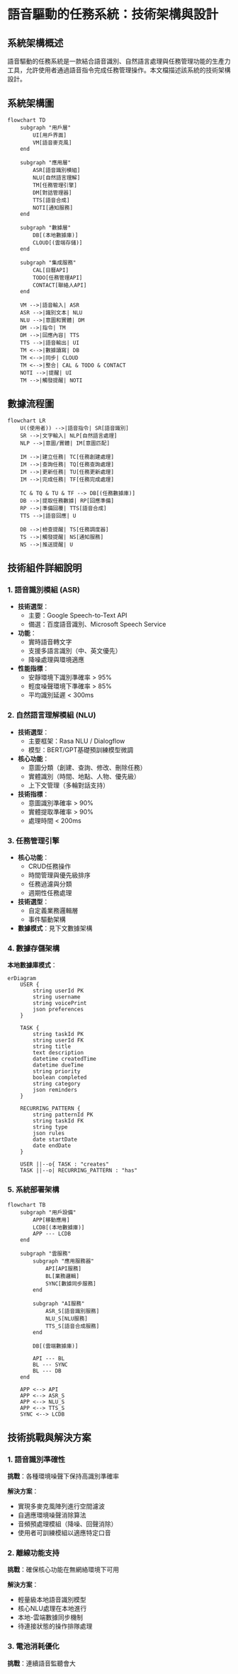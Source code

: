 # 語音驅動的任務系統：技術架構與設計

## 系統架構概述

語音驅動的任務系統是一款結合語音識別、自然語言處理與任務管理功能的生產力工具，允許使用者通過語音指令完成任務管理操作。本文檔描述該系統的技術架構設計。

## 系統架構圖

```mermaid
flowchart TD
    subgraph "用戶層"
        UI[用戶界面]
        VM[語音麥克風]
    end
    
    subgraph "應用層"
        ASR[語音識別模組]
        NLU[自然語言理解]
        TM[任務管理引擎]
        DM[對話管理器]
        TTS[語音合成]
        NOTI[通知服務]
    end
    
    subgraph "數據層"
        DB[(本地數據庫)]
        CLOUD[(雲端存儲)]
    end
    
    subgraph "集成服務"
        CAL[日曆API]
        TODO[任務管理API]
        CONTACT[聯絡人API]
    end
    
    VM -->|語音輸入| ASR
    ASR -->|識別文本| NLU
    NLU -->|意圖和實體| DM
    DM -->|指令| TM
    DM -->|回應內容| TTS
    TTS -->|語音輸出| UI
    TM <-->|數據讀寫| DB
    TM <-->|同步| CLOUD
    TM <-->|整合| CAL & TODO & CONTACT
    NOTI -->|提醒| UI
    TM -->|觸發提醒| NOTI
```

## 數據流程圖

```mermaid
flowchart LR
    U((使用者)) -->|語音指令| SR[語音識別]
    SR -->|文字輸入| NLP[自然語言處理]
    NLP -->|意圖/實體| IM[意圖匹配]
    
    IM -->|建立任務| TC[任務創建處理]
    IM -->|查詢任務| TQ[任務查詢處理]
    IM -->|更新任務| TU[任務更新處理]
    IM -->|完成任務| TF[任務完成處理]
    
    TC & TQ & TU & TF --> DB[(任務數據庫)]
    DB -->|提取任務數據| RP[回應準備]
    RP -->|準備回覆| TTS[語音合成]
    TTS -->|語音回應| U
    
    DB -->|檢查提醒| TS[任務調度器]
    TS -->|觸發提醒| NS[通知服務]
    NS -->|推送提醒| U
```

## 技術組件詳細說明

### 1. 語音識別模組 (ASR)

- **技術選型**：
  - 主要：Google Speech-to-Text API
  - 備選：百度語音識別、Microsoft Speech Service
- **功能**：
  - 實時語音轉文字
  - 支援多語言識別（中、英文優先）
  - 降噪處理與環境適應
- **性能指標**：
  - 安靜環境下識別準確率 > 95%
  - 輕度噪聲環境下準確率 > 85%
  - 平均識別延遲 < 300ms

### 2. 自然語言理解模組 (NLU)

- **技術選型**：
  - 主要框架：Rasa NLU / Dialogflow
  - 模型：BERT/GPT基礎預訓練模型微調
- **核心功能**：
  - 意圖分類（創建、查詢、修改、刪除任務）
  - 實體識別（時間、地點、人物、優先級）
  - 上下文管理（多輪對話支持）
- **技術指標**：
  - 意圖識別準確率 > 90%
  - 實體提取準確率 > 90%
  - 處理時間 < 200ms

### 3. 任務管理引擎

- **核心功能**：
  - CRUD任務操作
  - 時間管理與優先級排序
  - 任務過濾與分類
  - 週期性任務處理
- **技術選型**：
  - 自定義業務邏輯層
  - 事件驅動架構
- **數據模式**：見下文數據架構

### 4. 數據存儲架構

**本地數據庫模式**：

```mermaid
erDiagram
    USER {
        string userId PK
        string username
        string voicePrint
        json preferences
    }
    
    TASK {
        string taskId PK
        string userId FK
        string title
        text description
        datetime createdTime
        datetime dueTime
        string priority
        boolean completed
        string category
        json reminders
    }
    
    RECURRING_PATTERN {
        string patternId PK
        string taskId FK
        string type
        json rules
        date startDate
        date endDate
    }
    
    USER ||--o{ TASK : "creates"
    TASK ||--o| RECURRING_PATTERN : "has"
```

### 5. 系統部署架構

```mermaid
flowchart TB
    subgraph "用戶設備"
        APP[移動應用]
        LCDB[(本地數據庫)]
        APP --- LCDB
    end
    
    subgraph "雲服務"
        subgraph "應用服務器"
            API[API服務]
            BL[業務邏輯]
            SYNC[數據同步服務]
        end
        
        subgraph "AI服務"
            ASR_S[語音識別服務]
            NLU_S[NLU服務]
            TTS_S[語音合成服務]
        end
        
        DB[(雲端數據庫)]
        
        API --- BL
        BL --- SYNC
        BL --- DB
    end
    
    APP <--> API
    APP <--> ASR_S
    APP <--> NLU_S
    APP <--> TTS_S
    SYNC <--> LCDB
```

## 技術挑戰與解決方案

### 1. 語音識別準確性

**挑戰**：各種環境噪聲下保持高識別準確率

**解決方案**：
- 實現多麥克風陣列進行空間濾波
- 自適應環境噪聲消除算法
- 音頻預處理模組（降噪、回聲消除）
- 使用者可訓練模組以適應特定口音

### 2. 離線功能支持

**挑戰**：確保核心功能在無網絡環境下可用

**解決方案**：
- 輕量級本地語音識別模型
- 核心NLU處理在本地進行
- 本地-雲端數據同步機制
- 待連接狀態的操作排隊處理

### 3. 電池消耗優化

**挑戰**：連續語音監聽會大